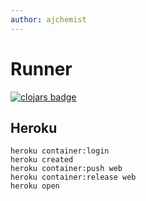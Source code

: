 ```yaml
---
author: ajchemist
---
```



# Runner


[![clojars badge](https://img.shields.io/clojars/v/io.github.ajchemist/runner.svg?style=flat-square)](https://clojars.org/io.github.ajchemist/runner)


## Heroku


``` shell
heroku container:login
heroku created
heroku container:push web
heroku container:release web
heroku open
```
